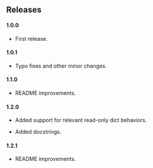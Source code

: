 ## Releases

#### 1.0.0

- First release.

#### 1.0.1

- Typo fixes and other minor changes.

#### 1.1.0

- README improvements.

#### 1.2.0

- Added support for relevant read-only dict behaviors.

- Added docstrings.

#### 1.2.1

- README improvements.

